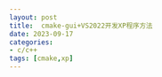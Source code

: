 ```yaml
---
layout: post
title:  cmake-gui+VS2022开发XP程序方法
date: 2023-09-17
categories:
- c/c++
tags: [cmake,xp]
---
```




